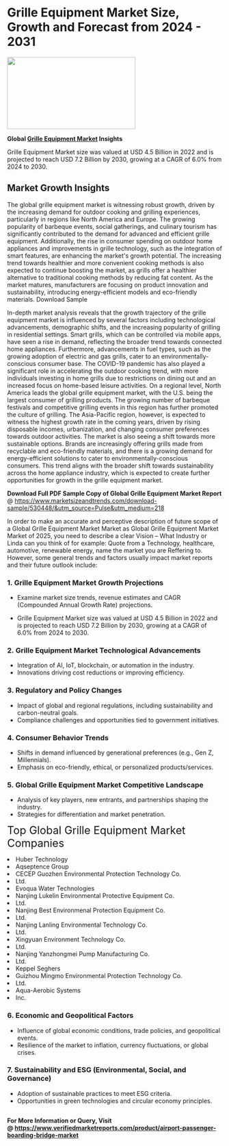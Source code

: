 <H1>Grille Equipment Market Size, Growth and Forecast from 2024 - 2031</H1><img class="aligncenter size-medium wp-image-584254" src="https://thirdeyenews.in/wp-content/uploads/2024/09/Global-Market-Research-300x168.jpeg" alt="" width="300" height="168" /><p><strong>Global&nbsp;<a href="https://www.marketsizeandtrends.com/download-sample/530448/&amp;utm_source=Pulse&amp;utm_medium=218">Grille Equipment Market</a> Insights</strong></p><p>Grille Equipment Market size was valued at USD 4.5 Billion in 2022 and is projected to reach USD 7.2 Billion by 2030, growing at a CAGR of 6.0% from 2024 to 2030.</p><p><h2>Market Growth Insights</h2> <p>The global grille equipment market is witnessing robust growth, driven by the increasing demand for outdoor cooking and grilling experiences, particularly in regions like North America and Europe. The growing popularity of barbeque events, social gatherings, and culinary tourism has significantly contributed to the demand for advanced and efficient grille equipment. Additionally, the rise in consumer spending on outdoor home appliances and improvements in grille technology, such as the integration of smart features, are enhancing the market's growth potential. The increasing trend towards healthier and more convenient cooking methods is also expected to continue boosting the market, as grills offer a healthier alternative to traditional cooking methods by reducing fat content. As the market matures, manufacturers are focusing on product innovation and sustainability, introducing energy-efficient models and eco-friendly materials. Download Sample</p> <p>In-depth market analysis reveals that the growth trajectory of the grille equipment market is influenced by several factors including technological advancements, demographic shifts, and the increasing popularity of grilling in residential settings. Smart grills, which can be controlled via mobile apps, have seen a rise in demand, reflecting the broader trend towards connected home appliances. Furthermore, advancements in fuel types, such as the growing adoption of electric and gas grills, cater to an environmentally-conscious consumer base. The COVID-19 pandemic has also played a significant role in accelerating the outdoor cooking trend, with more individuals investing in home grills due to restrictions on dining out and an increased focus on home-based leisure activities. On a regional level, North America leads the global grille equipment market, with the U.S. being the largest consumer of grilling products. The growing number of barbeque festivals and competitive grilling events in this region has further promoted the culture of grilling. The Asia-Pacific region, however, is expected to witness the highest growth rate in the coming years, driven by rising disposable incomes, urbanization, and changing consumer preferences towards outdoor activities. The market is also seeing a shift towards more sustainable options. Brands are increasingly offering grills made from recyclable and eco-friendly materials, and there is a growing demand for energy-efficient solutions to cater to environmentally-conscious consumers. This trend aligns with the broader shift towards sustainability across the home appliance industry, which is expected to create further opportunities for growth in the grille equipment market. </p><p><span class=""><strong>Download Full PDF Sample Copy of Global Grille Equipment Market Report</strong> @ <a href="https://www.marketsizeandtrends.com/download-sample/530448/&amp;utm_source=Pulse&amp;utm_medium=218" target="_blank">https://www.marketsizeandtrends.com/download-sample/530448/&amp;utm_source=Pulse&amp;utm_medium=218</a></span></p><p>In order to make an accurate and perceptive description of future scope of a Global&nbsp;Grille Equipment Market Market as Global&nbsp;Grille Equipment Market Market of 2025, you need to describe a clear Vision &ndash; What Industry or Linda can you think of for example: Quote from a Technology, healthcare, automotive, renewable energy, name the market you are Reffering to. However, some general trends and factors usually impact market reports and their future outlook include:</p><h3>1.&nbsp;<strong>Grille Equipment Market Growth Projections</strong></h3><ul><li>Examine market size trends, revenue estimates and CAGR (Compounded Annual Growth Rate) projections.</li><li><p>Grille Equipment Market size was valued at USD 4.5 Billion in 2022 and is projected to reach USD 7.2 Billion by 2030, growing at a CAGR of 6.0% from 2024 to 2030.</p></li></ul><h3>2.&nbsp;<strong>Grille Equipment Market Technological Advancements</strong></h3><ul><li>Integration of AI, IoT, blockchain, or automation in the industry.</li><li>Innovations driving cost reductions or improving efficiency.</li></ul><h3>3.&nbsp;<strong>Regulatory and Policy Changes</strong></h3><ul><li>Impact of global and regional regulations, including sustainability and carbon-neutral goals.</li><li>Compliance challenges and opportunities tied to government initiatives.</li></ul><h3>4.&nbsp;<strong>Consumer Behavior Trends</strong></h3><ul><li>Shifts in demand influenced by generational preferences (e.g., Gen Z, Millennials).</li><li>Emphasis on eco-friendly, ethical, or personalized products/services.</li></ul><h3>5.&nbsp;<strong>Global Grille Equipment Market Competitive Landscape</strong></h3><ul><li>Analysis of key players, new entrants, and partnerships shaping the industry.</li><li>Strategies for differentiation and market penetration.</li></ul><p data-pm-slice="1 1 []"><span style="color: inherit; font-family: inherit; font-size: 25px;">Top Global Grille Equipment Market Companies</span></p><div class="" data-test-id=""><p><li>Huber Technology</li><li> Aqseptence Group</li><li> CECEP Guozhen Environmental Protection Technology Co.</li><li> Ltd.</li><li> Evoqua Water Technologies</li><li> Nanjing Lukelin Environmental Protective Equipment Co.</li><li> Ltd.</li><li> Nanjing Best Environmenal Protection Equipment Co.</li><li> Ltd.</li><li> Nanjing Lanling Environmental Technology Co.</li><li> Ltd.</li><li> Xingyuan Environment Technology Co.</li><li> Ltd.</li><li> Nanjing Yanzhongmei Pump Manufacturing Co.</li><li> Ltd.</li><li> Keppel Seghers</li><li> Guizhou Mingmo Environmental Protection Technology Co.</li><li> Ltd.</li><li> Aqua-Aerobic Systems</li><li> Inc.</li></p></div><h3>6.&nbsp;<strong>Economic and Geopolitical Factors</strong></h3><ul><li>Influence of global economic conditions, trade policies, and geopolitical events.</li><li>Resilience of the market to inflation, currency fluctuations, or global crises.</li></ul><h3>7.&nbsp;<strong>Sustainability and ESG (Environmental, Social, and Governance)</strong></h3><ul><li>Adoption of sustainable practices to meet ESG criteria.</li><li>Opportunities in green technologies and circular economy principles.</li></ul><h2><strong style="font-size: 14px;">For More Information or Query, Visit @&nbsp;</strong><a style="background-color: #ffffff; font-size: 14px;" href="https://www.marketsizeandtrends.com/report/grille-equipment-market/" target="_blank">https://www.verifiedmarketreports.com/product/airport-passenger-boarding-bridge-market</a></h2>
